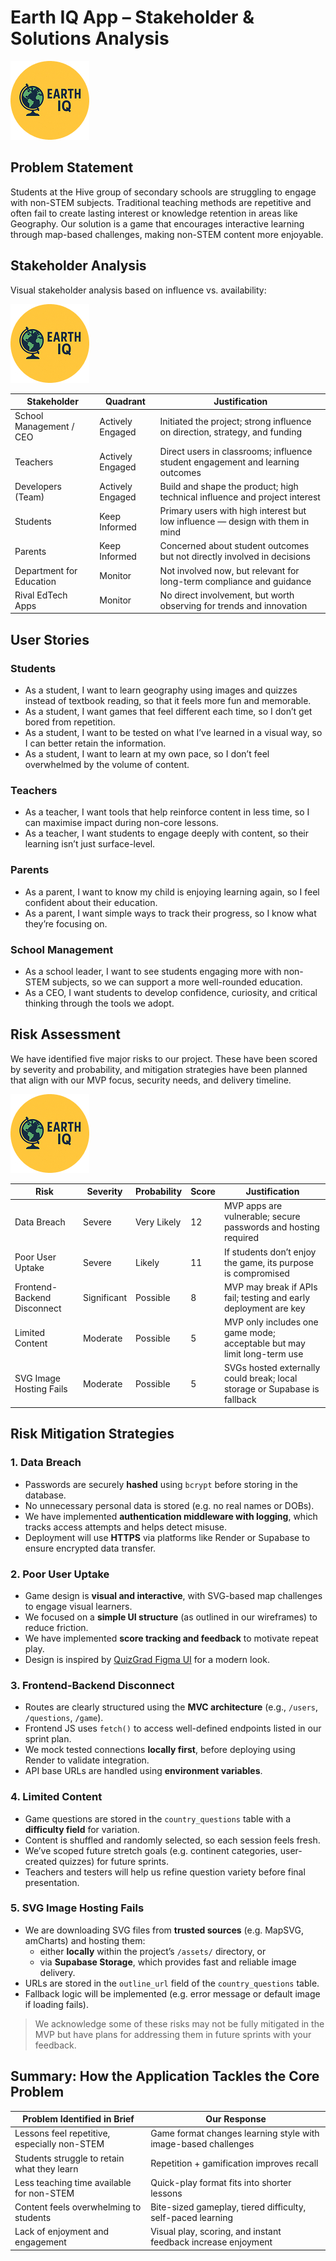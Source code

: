 # Earth IQ App – Stakeholder & Solutions Analysis

![Earth IQ Logo](./client/assests/logo.jpg)

## Problem Statement

Students at the Hive group of secondary schools are struggling to engage with non-STEM subjects. Traditional teaching methods are repetitive and often fail to create lasting interest or knowledge retention in areas like Geography. Our solution is a game that encourages interactive learning through map-based challenges, making non-STEM content more enjoyable.

## Stakeholder Analysis

Visual stakeholder analysis based on influence vs. availability:

![Stakeholder Analysis Diagram](./client/assests/logo.jpg)

| Stakeholder              | Quadrant         | Justification                                                                 |
|--------------------------|------------------|-------------------------------------------------------------------------------|
| School Management / CEO  | Actively Engaged | Initiated the project; strong influence on direction, strategy, and funding   |
| Teachers                 | Actively Engaged | Direct users in classrooms; influence student engagement and learning outcomes|
| Developers (Team)        | Actively Engaged | Build and shape the product; high technical influence and project interest    |
| Students                 | Keep Informed    | Primary users with high interest but low influence — design with them in mind |
| Parents                  | Keep Informed    | Concerned about student outcomes but not directly involved in decisions       |
| Department for Education | Monitor          | Not involved now, but relevant for long-term compliance and guidance          |
| Rival EdTech Apps        | Monitor          | No direct involvement, but worth observing for trends and innovation          |

## User Stories

### Students
- As a student, I want to learn geography using images and quizzes instead of textbook reading, so that it feels more fun and memorable.
- As a student, I want games that feel different each time, so I don’t get bored from repetition.
- As a student, I want to be tested on what I’ve learned in a visual way, so I can better retain the information.
- As a student, I want to learn at my own pace, so I don’t feel overwhelmed by the volume of content.

### Teachers
- As a teacher, I want tools that help reinforce content in less time, so I can maximise impact during non-core lessons.
- As a teacher, I want students to engage deeply with content, so their learning isn’t just surface-level.

### Parents
- As a parent, I want to know my child is enjoying learning again, so I feel confident about their education.
- As a parent, I want simple ways to track their progress, so I know what they’re focusing on.

### School Management
- As a school leader, I want to see students engaging more with non-STEM subjects, so we can support a more well-rounded education.
- As a CEO, I want students to develop confidence, curiosity, and critical thinking through the tools we adopt.

## Risk Assessment

We have identified five major risks to our project. These have been scored by severity and probability, and mitigation strategies have been planned that align with our MVP focus, security needs, and delivery timeline.

![Risk Matrix](./client/assests/logo.jpg)

| Risk                         | Severity     | Probability   | Score | Justification                                                                 |
|------------------------------|--------------|----------------|--------|-------------------------------------------------------------------------------|
| Data Breach                  | Severe       | Very Likely     |  12     | MVP apps are vulnerable; secure passwords and hosting required                |
| Poor User Uptake             | Severe       | Likely          |  11     | If students don’t enjoy the game, its purpose is compromised                  |
| Frontend-Backend Disconnect  | Significant  | Possible        |  8      | MVP may break if APIs fail; testing and early deployment are key              |
| Limited Content              | Moderate     | Possible        |  5      | MVP only includes one game mode; acceptable but may limit long-term use       |
| SVG Image Hosting Fails      | Moderate     | Possible        |  5      | SVGs hosted externally could break; local storage or Supabase is fallback     |

## Risk Mitigation Strategies

### 1. Data Breach
- Passwords are securely **hashed** using `bcrypt` before storing in the database.
- No unnecessary personal data is stored (e.g. no real names or DOBs).
- We have implemented **authentication middleware with logging**, which tracks access attempts and helps detect misuse.
- Deployment will use **HTTPS** via platforms like Render or Supabase to ensure encrypted data transfer.

### 2. Poor User Uptake
- Game design is **visual and interactive**, with SVG-based map challenges to engage visual learners.
- We focused on a **simple UI structure** (as outlined in our wireframes) to reduce friction.
- We have implemented **score tracking and feedback** to motivate repeat play.
- Design is inspired by [QuizGrad Figma UI](https://www.figma.com/design/G8DrXo445hwRRbBQZLaMGS/QuizGrad-webapp--Community) for a modern look.

### 3. Frontend-Backend Disconnect
- Routes are clearly structured using the **MVC architecture** (e.g., `/users`, `/questions`, `/game`).
- Frontend JS uses `fetch()` to access well-defined endpoints listed in our sprint plan.
- We mock tested connections **locally first**, before deploying using Render to validate integration.
- API base URLs are handled using **environment variables**.

### 4. Limited Content
- Game questions are stored in the `country_questions` table with a **difficulty field** for variation.
- Content is shuffled and randomly selected, so each session feels fresh.
- We’ve scoped future stretch goals (e.g. continent categories, user-created quizzes) for future sprints.
- Teachers and testers will help us refine question variety before final presentation.

### 5. SVG Image Hosting Fails
- We are downloading SVG files from **trusted sources** (e.g. MapSVG, amCharts) and hosting them:
  - either **locally** within the project’s `/assets/` directory, or
  - via **Supabase Storage**, which provides fast and reliable image delivery.
- URLs are stored in the `outline_url` field of the `country_questions` table.
- Fallback logic will be implemented (e.g. error message or default image if loading fails).

> We acknowledge some of these risks may not be fully mitigated in the MVP but have plans for addressing them in future sprints with your feedback.

## Summary: How the Application Tackles the Core Problem

| Problem Identified in Brief                              | Our Response                                                 |
|-----------------------------------------------------------|---------------------------------------------------------------|
| Lessons feel repetitive, especially non-STEM              | Game format changes learning style with image-based challenges|
| Students struggle to retain what they learn               | Repetition + gamification improves recall                     |
| Less teaching time available for non-STEM                 | Quick-play format fits into shorter lessons                   |
| Content feels overwhelming to students                    | Bite-sized gameplay, tiered difficulty, self-paced learning   |
| Lack of enjoyment and engagement                          | Visual play, scoring, and instant feedback increase enjoyment |